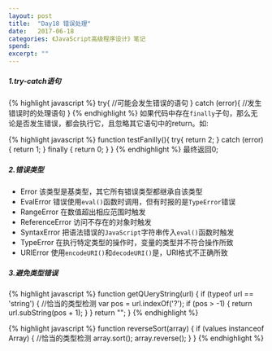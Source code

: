 ```yaml
---
layout: post
title:  "Day18 错误处理"
date:   2017-06-18
categories: 《JavaScript高级程序设计》笔记
spend: 
excerpt: ""
---
```

##### 1.try-catch语句
{% highlight javascript %}
    try{
        //可能会发生错误的语句
    } catch (error){
        //发生错误时的处理语句
    }
{% endhighlight %}
如果代码中存在`finally`子句，那么无论是否发生错误，都会执行它，且忽略其它语句中的return。如:

{% highlight javascript %}
    function testFanilly(){
        try{
            return 2;
        } catch (error){
            return 1;
        } finally {
            return 0;
        }
    }
{% endhighlight %}
最终返回0;
##### 2.错误类型
* Error 该类型是基类型，其它所有错误类型都继承自该类型
* EvalError 错误使用`eval()`函数时调用，但有时报的是`TypeError`错误
* RangeError 在数值超出相应范围时触发
* ReferenceError 访问不存在的对象时触发
* SyntaxError 把语法错误的`JavaScript`字符串传入`eval()`函数时触发
* TypeError 在执行特定类型的操作时，变量的类型并不符合操作所致
* URIError 使用`encodeURI()`和`decodeURI()`是，URI格式不正确所致

##### 3.避免类型错误
{% highlight javascript %}
    function getQUeryString(url) {
        if (typeof url == 'string') {  //恰当的类型检测
            var pos = url.indexOf('?');
            if (pos > -1) {
                return url.subString(pos + 1);
            }
        }
        return "";
    }
{% endhighlight %}

{% highlight javascript %}
    function reverseSort(array) {
        if (values instanceof Array) {  //恰当的类型检测
            array.sort();
            array.reverse();
        }
    }
{% endhighlight %}

